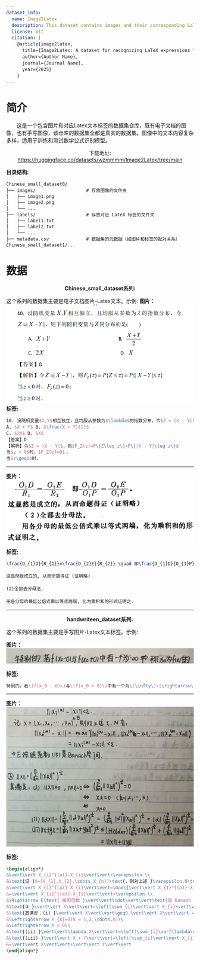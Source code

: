 ```yaml
---
dataset_info:
  name: Image2Latex
  description: This dataset contains images and their corresponding LaTeX text and equations.
  license: mit
  citation: |
    @article{image2latex,
      title={Image2Latex: A dataset for recognizing LaTeX expressions from images},
      author={Author Name},
      journal={Journal Name},
      year={2025}
    }
---
```


# 简介

<p style="text-indent: 2em;">这是一个包含图片和对应Latex文本标签的数据集仓库，既有电子文档的图像，也有手写图像，该仓库的数据集全都是真实的数据集。图像中的文本内容复杂多样，适用于训练和测试数学公式识别模型。</p>

<p align="center">下载地址: <a href="https://huggingface.co/datasets/wzmmmm/Image2Latex/tree/main">https://huggingface.co/datasets/wzmmmm/Image2Latex/tree/main</a></p>

**目录结构:** 
```
Chinese_small_dataset0/
├── images/                   # 存放图像的文件夹
│   ├── image1.png
│   ├── image2.png
│   └── ...
├── labels/                   # 存放对应 LaTeX 标签的文件夹
│   ├── label1.txt
│   ├── label2.txt
│   └── ...
├── metadata.csv              # 数据集的元数据（如图片和标签的配对关系）
Chinese_small_dataset1/...
```

# 数据

<p align="center"><strong>Chinese_small_dataset系列:</strong></p>

这个系列的数据集主要是电子文档图片-Latex文本。示例:
**图片：**
![示例图片/b28.jpg](示例图片/b28.jpg)
**标签:** 
```latex
10. 设随机变量$X,Y$相互独立，且均服从参数为$\lambda$的指数分布，令$Z = |X - Y|$，则下列随机变量与$Z$同分布的是( )
A. $X + Y$ B. $\frac{X + Y}{2}$
C. $2X$ D. $X$
【答案】D
【解析】令$Z = |X - Y|$，则$F_Z(z)=P\{Z\leq z\}=P\{|X - Y|\leq z\}$
当$z < 0$时，$F_Z(z)=0$；
当$z\geq0$时，
```

---
**图片：**
![示例图片/b115.jpg](示例图片/b115.jpg)

**标签:** 
```latex
\frac{O_{1}D}{R_{1}}=\frac{O_{2}E}{R_{2}} \quad 即\frac{O_{1}D}{O_{1}P}=\frac{O_{2}E}{O_{2}P}.

这显然是成立的, 从而命题得证 (证明略)

(2)全部去分母法.

用各分母的最低公倍式乘以等式两端, 化为乘积和的形式证明之.
```

---

<p align="center"><strong>handwriteen_dataset系列:</strong></p>

这个系列的数据集主要是手写图片-Latex文本标签。示例:

**图片：**
![示例图片/a40.jpg](示例图片/a40.jpg)

**标签:** 
```latex
特别的，若\(f(x_0 - 0)\)与\(f(x_0 + 0)\)中有一个为\(\infty\)\(\rightarrow\)称\(x_0\)为\(f(x)\)的
```

---
**图片：**
![示例图片/a5976.jpg](示例图片/a5976.jpg)

**标签:** 
```latex
\begin{align*}
&\vert\vert X_{i}^{(a)}-X_{i}\vert\vert<\varepsilon.\\
&\text{记 }X=(X_{1},X_{2},\cdots,X_{n})\text{，则对上述 }\varepsilon,N\text{ 有：}\\
&\vert\vert X_{i}^{(a)}-X_{i}\vert\vert=\max\{\vert\vert X_{1}^{(a)}-X_{1}\vert\vert,\cdots,\vert\vert X_{n}^{(a)}-X_{n}\vert\vert\}\\
&=\vert\vert X_{i}^{(a)}-X_{i}\vert\vert<\varepsilon.\\
&\Rightarrow E\text{ 按照范数 }\vert\vert\cdot\vert\vert\text{是 Banach 空间.}\\
&\text{③ }\vert\vert X\vert\vert=\left(\sum_{i}\vert\vert X_{i}\vert\vert^{2}\right)^{\frac{1}{2}}.\\
&\text{其满足：(i) }\vert\vert X\vert\vert\geq0,\vert\vert X\vert\vert = 0\Leftrightarrow\left(\sum_{i}\vert\vert X_{i}\vert\vert^{2}\right)=0\\
&\Leftrightarrow X_{k}=0(k = 1,2,\cdots,n)\\
&\Leftrightarrow X = 0\\
&\text{(ii) }\vert\vert\lambda X\vert\vert=\left(\sum_{i}\vert\lambda\vert^{2}\vert\vert X_{i}\vert\vert^{2}\right)^{\frac{1}{2}}=\vert\lambda\vert\left(\sum_{i}\vert\vert X_{i}\vert\vert^{2}\right)^{\frac{1}{2}}=\vert\lambda\vert\vert\vert X\vert\vert\\
&\text{(iii) }\vert\vert X + Y\vert\vert=\left(\sum_{i}\vert\vert X_{i}+Y_{i}\vert\vert^{2}\right)^{\frac{1}{2}}\leq\left(\text{Hölder}\right)\left(\sum_{i}\vert\vert X_{i}\vert\vert^{2}\right)^{\frac{1}{2}}+\left(\sum_{i}\vert\vert Y_{i}\vert\vert^{2}\right)^{\frac{1}{2}}\\
&=\vert\vert X\vert\vert+\vert\vert Y\vert\vert
\end{align*}
```

